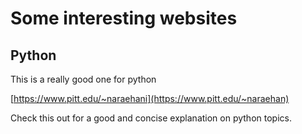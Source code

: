 # Some interesting websites


## Python

This is a really good one for python

[https://www.pitt.edu/~naraehani](https://www.pitt.edu/~naraehan)

Check this out for a good and concise explanation on python topics.
